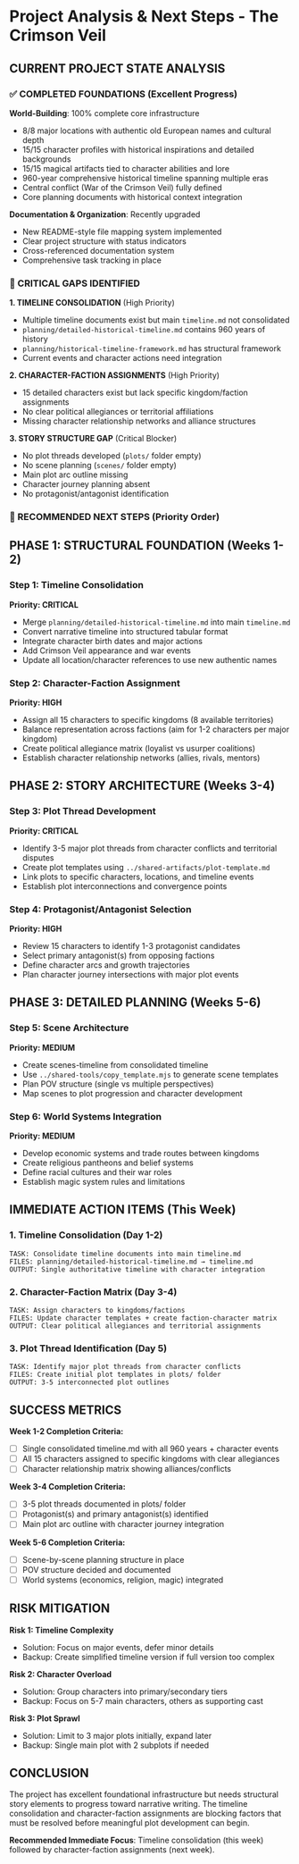 # Project Analysis & Next Steps - The Crimson Veil

## CURRENT PROJECT STATE ANALYSIS

### ✅ COMPLETED FOUNDATIONS (Excellent Progress)
**World-Building**: 100% complete core infrastructure
- 8/8 major locations with authentic old European names and cultural depth
- 15/15 character profiles with historical inspirations and detailed backgrounds  
- 15/15 magical artifacts tied to character abilities and lore
- 960-year comprehensive historical timeline spanning multiple eras
- Central conflict (War of the Crimson Veil) fully defined
- Core planning documents with historical context integration

**Documentation & Organization**: Recently upgraded
- New README-style file mapping system implemented
- Clear project structure with status indicators
- Cross-referenced documentation system
- Comprehensive task tracking in place

### 📝 CRITICAL GAPS IDENTIFIED

**1. TIMELINE CONSOLIDATION** (High Priority)
- Multiple timeline documents exist but main `timeline.md` not consolidated
- `planning/detailed-historical-timeline.md` contains 960 years of history
- `planning/historical-timeline-framework.md` has structural framework
- Current events and character actions need integration

**2. CHARACTER-FACTION ASSIGNMENTS** (High Priority)  
- 15 detailed characters exist but lack specific kingdom/faction assignments
- No clear political allegiances or territorial affiliations
- Missing character relationship networks and alliance structures

**3. STORY STRUCTURE GAP** (Critical Blocker)
- No plot threads developed (`plots/` folder empty)
- No scene planning (`scenes/` folder empty) 
- Main plot arc outline missing
- Character journey planning absent
- No protagonist/antagonist identification

### 🎯 RECOMMENDED NEXT STEPS (Priority Order)

## PHASE 1: STRUCTURAL FOUNDATION (Weeks 1-2)

### Step 1: Timeline Consolidation
**Priority: CRITICAL**
- Merge `planning/detailed-historical-timeline.md` into main `timeline.md`
- Convert narrative timeline into structured tabular format
- Integrate character birth dates and major actions
- Add Crimson Veil appearance and war events
- Update all location/character references to use new authentic names

### Step 2: Character-Faction Assignment
**Priority: HIGH**  
- Assign all 15 characters to specific kingdoms (8 available territories)
- Balance representation across factions (aim for 1-2 characters per major kingdom)
- Create political allegiance matrix (loyalist vs usurper coalitions)
- Establish character relationship networks (allies, rivals, mentors)

## PHASE 2: STORY ARCHITECTURE (Weeks 3-4)

### Step 3: Plot Thread Development
**Priority: CRITICAL**
- Identify 3-5 major plot threads from character conflicts and territorial disputes
- Create plot templates using `../shared-artifacts/plot-template.md`
- Link plots to specific characters, locations, and timeline events
- Establish plot interconnections and convergence points

### Step 4: Protagonist/Antagonist Selection
**Priority: HIGH**
- Review 15 characters to identify 1-3 protagonist candidates
- Select primary antagonist(s) from opposing factions
- Define character arcs and growth trajectories
- Plan character journey intersections with major plot events

## PHASE 3: DETAILED PLANNING (Weeks 5-6)

### Step 5: Scene Architecture
**Priority: MEDIUM**
- Create scenes-timeline from consolidated timeline
- Use `../shared-tools/copy_template.mjs` to generate scene templates
- Plan POV structure (single vs multiple perspectives)
- Map scenes to plot progression and character development

### Step 6: World Systems Integration
**Priority: MEDIUM**
- Develop economic systems and trade routes between kingdoms
- Create religious pantheons and belief systems
- Define racial cultures and their war roles
- Establish magic system rules and limitations

## IMMEDIATE ACTION ITEMS (This Week)

### 1. Timeline Consolidation (Day 1-2)
```
TASK: Consolidate timeline documents into main timeline.md
FILES: planning/detailed-historical-timeline.md → timeline.md
OUTPUT: Single authoritative timeline with character integration
```

### 2. Character-Faction Matrix (Day 3-4)
```
TASK: Assign characters to kingdoms/factions
FILES: Update character templates + create faction-character matrix
OUTPUT: Clear political allegiances and territorial assignments
```

### 3. Plot Thread Identification (Day 5)
```  
TASK: Identify major plot threads from character conflicts
FILES: Create initial plot templates in plots/ folder
OUTPUT: 3-5 interconnected plot outlines
```

## SUCCESS METRICS

**Week 1-2 Completion Criteria:**
- [ ] Single consolidated timeline.md with all 960 years + character events
- [ ] All 15 characters assigned to specific kingdoms with clear allegiances
- [ ] Character relationship matrix showing alliances/conflicts

**Week 3-4 Completion Criteria:**
- [ ] 3-5 plot threads documented in plots/ folder  
- [ ] Protagonist(s) and primary antagonist(s) identified
- [ ] Main plot arc outline with character journey integration

**Week 5-6 Completion Criteria:**
- [ ] Scene-by-scene planning structure in place
- [ ] POV structure decided and documented
- [ ] World systems (economics, religion, magic) integrated

## RISK MITIGATION

**Risk 1: Timeline Complexity**
- Solution: Focus on major events, defer minor details
- Backup: Create simplified timeline version if full version too complex

**Risk 2: Character Overload**  
- Solution: Group characters into primary/secondary tiers
- Backup: Focus on 5-7 main characters, others as supporting cast

**Risk 3: Plot Sprawl**
- Solution: Limit to 3 major plots initially, expand later
- Backup: Single main plot with 2 subplots if needed

## CONCLUSION

The project has excellent foundational infrastructure but needs structural story elements to progress toward narrative writing. The timeline consolidation and character-faction assignments are blocking factors that must be resolved before meaningful plot development can begin.

**Recommended Immediate Focus**: Timeline consolidation (this week) followed by character-faction assignments (next week).
